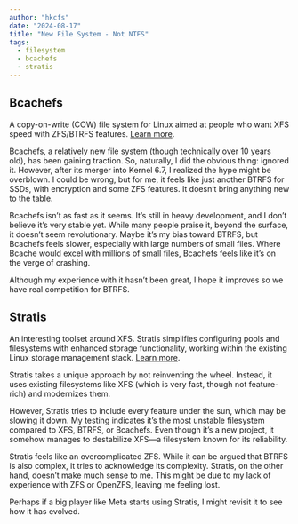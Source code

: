 ```yaml
---
author: "hkcfs"
date: "2024-08-17"
title: "New File System - Not NTFS"
tags:
  - filesystem
  - bcachefs
  - stratis
---
```


## Bcachefs
A copy-on-write (COW) file system for Linux aimed at people who want XFS speed with ZFS/BTRFS features. [Learn more](https://bcachefs.org/).

Bcachefs, a relatively new file system (though technically over 10 years old), has been gaining traction. So, naturally, I did the obvious thing: ignored it. However, after its merger into Kernel 6.7, I realized the hype might be overblown. I could be wrong, but for me, it feels like just another BTRFS for SSDs, with encryption and some ZFS features. It doesn’t bring anything new to the table.

Bcachefs isn’t as fast as it seems. It’s still in heavy development, and I don’t believe it’s very stable yet. While many people praise it, beyond the surface, it doesn’t seem revolutionary. Maybe it’s my bias toward BTRFS, but Bcachefs feels slower, especially with large numbers of small files. Where Bcache would excel with millions of small files, Bcachefs feels like it’s on the verge of crashing.

Although my experience with it hasn’t been great, I hope it improves so we have real competition for BTRFS.

## Stratis
An interesting toolset around XFS. Stratis simplifies configuring pools and filesystems with enhanced storage functionality, working within the existing Linux storage management stack. [Learn more](https://stratis-storage.github.io/).

Stratis takes a unique approach by not reinventing the wheel. Instead, it uses existing filesystems like XFS (which is very fast, though not feature-rich) and modernizes them.

However, Stratis tries to include every feature under the sun, which may be slowing it down. My testing indicates it’s the most unstable filesystem compared to XFS, BTRFS, or Bcachefs. Even though it’s a new project, it somehow manages to destabilize XFS—a filesystem known for its reliability.

Stratis feels like an overcomplicated ZFS. While it can be argued that BTRFS is also complex, it tries to acknowledge its complexity. Stratis, on the other hand, doesn’t make much sense to me. This might be due to my lack of experience with ZFS or OpenZFS, leaving me feeling lost.

Perhaps if a big player like Meta starts using Stratis, I might revisit it to see how it has evolved.
